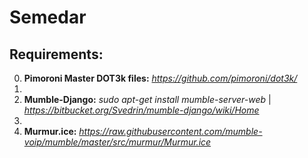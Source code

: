 # Semedar
Requirements:
--------------
0. **Pimoroni Master DOT3k files:** *https://github.com/pimoroni/dot3k/*
1. 
0. **Mumble-Django:** *sudo apt-get install mumble-server-web* | *https://bitbucket.org/Svedrin/mumble-django/wiki/Home*
1. 
0. **Murmur.ice:** *https://raw.githubusercontent.com/mumble-voip/mumble/master/src/murmur/Murmur.ice*
